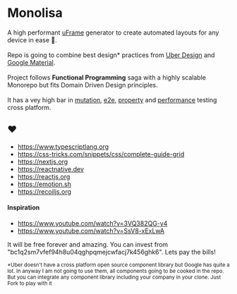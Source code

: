 # Monolisa
A high performant [uFrame](https://brand.uber.com/guide#composition-the-u-frame) generator to create automated layouts for any device in ease 🤯. <br /><br /> 
Repo is going to combine best design* practices from [Uber Design](https://brand.uber.com) and [Google Material](https://material.io).<br /><br />
Project follows <strong>Functional Programming</strong> saga with a highly scalable Monorepo but fits Domain Driven Design principles. <br /><br />It has a vey high bar in [mutation](https://mutation.app), [e2e](https://www.cypress.io), [property](https://github.com/dubzzz/fast-check) and [performance](https://clinicjs.org) testing cross platform.


## ♥️ 
- https://www.typescriptlang.org
- https://css-tricks.com/snippets/css/complete-guide-grid
- https://nextjs.org
- https://reactnative.dev
- https://reactjs.org
- https://emotion.sh
- https://recoiljs.org


#### Inspiration

- https://www.youtube.com/watch?v=3VQ382QG-y4
- https://www.youtube.com/watch?v=SsV8-xExLwA


It will be free forever and amazing. You can invest from "bc1q2sm7vfef94h8u04qghpqmejcwfacj7k456ghk6". Lets pay the bills!


<sub>*Uber doesn't have a cross platform open source component library but Google has quite a lot. In anyway I am not going to use them, all components going to be cooked in the repo. But you can integrate any component library including your company in your clone. Just Fork to play with it</sub><br /><br />
